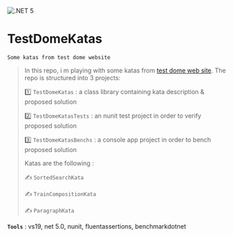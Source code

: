 ![.NET 5](https://github.com/aimenux/TestDomeKatas/workflows/.NET%205/badge.svg)

# TestDomeKatas
```
Some katas from test dome website
```

> In this repo, i m playing with some katas from [test dome web site](https://www.testdome.com/). The repo is structured into 3 projects:
>
> :one: `TestDomeKatas` : a class library containing kata description & proposed solution
>
> :two: `TestDomeKatasTests` : an nunit test project in order to verify proposed solution
>
> :three: `TestDomeKatasBenchs` : a console app project in order to bench proposed solution
>
> Katas are the following :
>
> :writing_hand: `SortedSearchKata`
>
> :writing_hand: `TrainCompositionKata`
>
> :writing_hand: `ParagraphKata`
>

**`Tools`** : vs19, net 5.0, nunit, fluentassertions, benchmarkdotnet